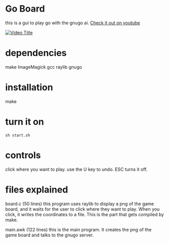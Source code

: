 Go Board
========
this is a gui to play go with the gnugo ai.
[Check it out on youtube](https://youtu.be/VXvJqaTiypQ)

[![Video Title](https://img.youtube.com/vi/VXvJqaTiypQ/0.jpg)](https://www.youtube.com/watch?v=VXvJqaTiypQ)

dependencies
============
make
ImageMagick
gcc
raylib
gnugo

installation
========
make

turn it on
=======
`sh start.sh`

controls
=========

click where you want to play. use the U key to undo. ESC turns it off.

files explained
==================

board.c (50 lines)
this program uses raylib to display a png of the game board, and it waits for the user to click where they want to play. When you click, it writes the coordinates to a file.
This is the part that gets compiled by make.

main.awk (122 lines)
this is the main program. It creates the png of the game board and talks to the gnugo server.
